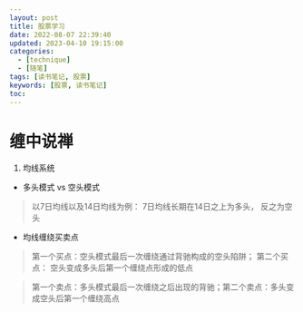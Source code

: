 ```yaml
---
layout: post
title: 股票学习
date: 2022-08-07 22:39:40
updated: 2023-04-10 19:15:00
categories:
  - [technique]
  - [随笔]
tags: [读书笔记, 股票]
keywords: [股票, 读书笔记]
toc:
---
```


# 缠中说禅
1. 均线系统
- 多头模式 vs 空头模式
> 以7日均线以及14日均线为例： 7日均线长期在14日之上为多头， 反之为空头

- 均线缠绕买卖点
> 第一个买点：空头模式最后一次缠绕通过背驰构成的空头陷阱； 第二个买点： 空头变成多头后第一个缠绕点形成的低点

<!-- more -->

> 第一个卖点：多头模式最后一次缠绕之后出现的背驰；第二个卖点：多头变成空头后第一个缠绕高点

